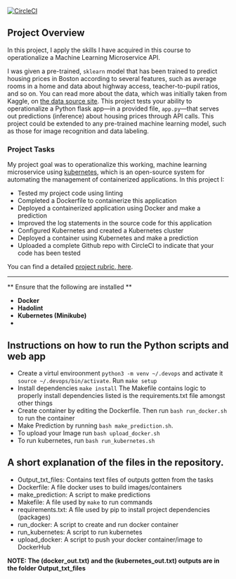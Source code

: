 [![CircleCI](https://dl.circleci.com/status-badge/img/gh/Vanbliser/DevOps_Microservices/tree/main.svg?style=svg)](https://dl.circleci.com/status-badge/redirect/gh/Vanbliser/DevOps_Microservices/tree/main)

## Project Overview

In this project, I apply the skills I have acquired in this course to operationalize a Machine Learning Microservice API. 

I was given a pre-trained, `sklearn` model that has been trained to predict housing prices in Boston according to several features, such as average rooms in a home and data about highway access, teacher-to-pupil ratios, and so on. You can read more about the data, which was initially taken from Kaggle, on [the data source site](https://www.kaggle.com/c/boston-housing). This project tests your ability to operationalize a Python flask app—in a provided file, `app.py`—that serves out predictions (inference) about housing prices through API calls. This project could be extended to any pre-trained machine learning model, such as those for image recognition and data labeling.

### Project Tasks

My project goal was to operationalize this working, machine learning microservice using [kubernetes](https://kubernetes.io/), which is an open-source system for automating the management of containerized applications. In this project I:
* Tested my project code using linting
* Completed a Dockerfile to containerize this application
* Deployed a containerized application using Docker and make a prediction
* Improved the log statements in the source code for this application
* Configured Kubernetes and created a Kubernetes cluster
* Deployed a container using Kubernetes and make a prediction
* Uploaded a complete Github repo with CircleCI to indicate that your code has been tested

You can find a detailed [project rubric, here](https://review.udacity.com/#!/rubrics/2576/view).

---

** Ensure that the following are installed **

* __Docker__
* __Hadolint__
* __Kubernetes (Minikube)__
* 

## Instructions on how to run the Python scripts and web app

* Create a virtul enviroonment `python3 -m venv ~/.devops` and activate it `source ~/.devops/bin/activate`. Run `make setup`
* Install dependencies `make install` The Makefile contains logic to properly install dependencies listed is the requirements.txt file amongst other things
* Create container by editing the Dockerfile. Then run `bash run_docker.sh` to run the container
* Make Prediction by running `bash make_prediction.sh`. 
* To upload your Image run `bash upload_docker.sh`
* To run kubernetes, run `bash run_kubernetes.sh`


## A short explanation of the files in the repository.

* Output_txt_files: Contains text files of outputs gotten from the tasks
* Dockerfile: A file docker uses to build images/containers
* make_prediction: A script to make predictions
* Makefile: A file used by `make` to run commands
* requirements.txt: A file used by pip to install project dependencies (packages)
* run_docker: A script to create and run docker container
* run_kubernetes: A script to run kubernetes
* upload_docker: A script to push your docker container/image to DockerHub

**NOTE: The (docker_out.txt) and the (kubernetes_out.txt) outputs are in the folder Output_txt_files**

